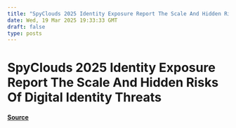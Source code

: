 ```yaml
---
title: "SpyClouds 2025 Identity Exposure Report The Scale And Hidden Risks Of Digital Identity Threats"
date: Wed, 19 Mar 2025 19:33:33 GMT
draft: false
type: posts
---
```

# SpyClouds 2025 Identity Exposure Report The Scale And Hidden Risks Of Digital Identity Threats









#### [Source](https://hackernoon.com/spyclouds-2025-identity-exposure-report-the-scale-and-hidden-risks-of-digital-identity-threats?source=rss)

